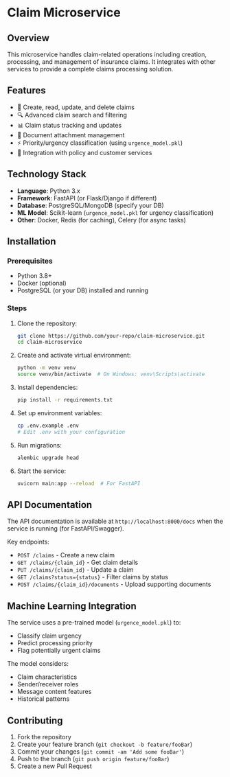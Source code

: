 # Claim Microservice

## Overview
This microservice handles claim-related operations including creation, processing, and management of insurance claims. It integrates with other services to provide a complete claims processing solution.

## Features
- 🚀 Create, read, update, and delete claims
- 🔍 Advanced claim search and filtering
- 📊 Claim status tracking and updates
- 📄 Document attachment management
- ⚡ Priority/urgency classification (using `urgence_model.pkl`)
- 🔗 Integration with policy and customer services

## Technology Stack
- **Language**: Python 3.x
- **Framework**: FastAPI (or Flask/Django if different)
- **Database**: PostgreSQL/MongoDB (specify your DB)
- **ML Model**: Scikit-learn (`urgence_model.pkl` for urgency classification)
- **Other**: Docker, Redis (for caching), Celery (for async tasks)

## Installation

### Prerequisites
- Python 3.8+
- Docker (optional)
- PostgreSQL (or your DB) installed and running

### Steps
1. Clone the repository:
   ```bash
   git clone https://github.com/your-repo/claim-microservice.git
   cd claim-microservice
   ```

2. Create and activate virtual environment:
   ```bash
   python -m venv venv
   source venv/bin/activate  # On Windows: venv\Scripts\activate
   ```

3. Install dependencies:
   ```bash
   pip install -r requirements.txt
   ```

4. Set up environment variables:
   ```bash
   cp .env.example .env
   # Edit .env with your configuration
   ```

5. Run migrations:
   ```bash
   alembic upgrade head
   ```

6. Start the service:
   ```bash
   uvicorn main:app --reload  # For FastAPI
   ```

## API Documentation
The API documentation is available at `http://localhost:8000/docs` when the service is running (for FastAPI/Swagger).

Key endpoints:
- `POST /claims` - Create a new claim
- `GET /claims/{claim_id}` - Get claim details
- `PUT /claims/{claim_id}` - Update a claim
- `GET /claims?status={status}` - Filter claims by status
- `POST /claims/{claim_id}/documents` - Upload supporting documents

## Machine Learning Integration
The service uses a pre-trained model (`urgence_model.pkl`) to:
- Classify claim urgency
- Predict processing priority
- Flag potentially urgent claims

The model considers:
- Claim characteristics
- Sender/receiver roles
- Message content features
- Historical patterns


## Contributing
1. Fork the repository
2. Create your feature branch (`git checkout -b feature/fooBar`)
3. Commit your changes (`git commit -am 'Add some fooBar'`)
4. Push to the branch (`git push origin feature/fooBar`)
5. Create a new Pull Request
